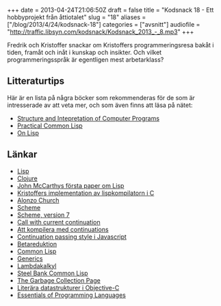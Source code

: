 +++
date = 2013-04-24T21:06:50Z
draft = false
title = "Kodsnack 18 - Ett hobbyprojekt från åttiotalet"
slug = "18"
aliases = ["/blog/2013/4/24/kodsnack-18"]
categories = ["avsnitt"]
audiofile = "http://traffic.libsyn.com/kodsnack/Kodsnack_2013_-_8.mp3"
+++

Fredrik och Kristoffer snackar om Kristoffers programmeringsresa bakåt i tiden, framåt och inåt i kunskap och insikter. Och vilket programmeringsspråk är egentligen mest arbetarklass?

## Litteraturtips ##
Här är en lista på några böcker som rekommenderas för de som är intresserade av att veta mer, och som även finns att läsa på nätet:


* [Structure and Intepretation of Computer Programs](http://mitpress.mit.edu/sicp/)
* [Practical Common Lisp](http://www.gigamonkeys.com/book/)
* [On Lisp](http://www.paulgraham.com/onlisp.html)

## Länkar ##

* [Lisp](https://en.wikipedia.org/wiki/Lisp_programming_language)
* [Clojure](https://en.wikipedia.org/wiki/Clojure)
* [John McCarthys första paper om Lisp](http://www-formal.stanford.edu/jmc/recursive.html)
* [Kristoffers implementation av lispkompilatorn i C](https://github.com/krig/LISP)
* [Alonzo Church](https://en.wikipedia.org/wiki/Alonzo_Church)
* [Scheme](http://schemers.org/)
* [Scheme, version 7](http://www.scheme-reports.org/)
* [Call with current continuation](https://en.wikipedia.org/wiki/Call-with-current-continuation)
* [Att kompilera med continuations](http://matt.might.net/articles/cps-conversion/)
* [Continuation passing style i Javascript](http://matt.might.net/articles/by-example-continuation-passing-style/)
* [Betareduktion](https://en.wikipedia.org/wiki/Beta_reduction#Reduction)
* [Common Lisp](https://en.wikipedia.org/wiki/Common_lisp)
* [Generics](https://en.wikipedia.org/wiki/Generic_programming)
* [Lambdakalkyl](http://sv.wikipedia.org/wiki/Lambdakalkyl)
* [Steel Bank Common Lisp](http://www.sbcl.org)
* [The Garbage Collection Page](http://www.cs.kent.ac.uk/people/staff/rej/gc.html)
* [Literära datastrukturer i Objective-C](http://clang.llvm.org/docs/ObjectiveCLiterals.html)
* [Essentials of Programming Languages](http://www.cs.indiana.edu/eopl/)

